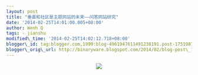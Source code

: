 ```yaml
--- 
layout: post 
title: "垂直和社区是主题网站的未来——问答网站研究" 
date: '2014-02-25T14:01:00.005+08:00' 
author: Wenh Q
tags: - jianshu
modified\_time: '2014-02-25T14:02:12.718+08:00' 
blogger\_id: tag:blogger.com,1999:blog-4961947611491238191.post-1751987823345545033
blogger\_orig\_url: http://binaryware.blogspot.com/2014/02/blog-post\_788.html
---
```

<div class="separator" style="clear: both; text-align: center;">

[![](http://prod-jianshu-cwb.b0.upaiyun.com/notes/images/98447/weibo/image_1ae21bb0138c.jpeg)](http://jianshu.io/p/df505438d306)

</div>




